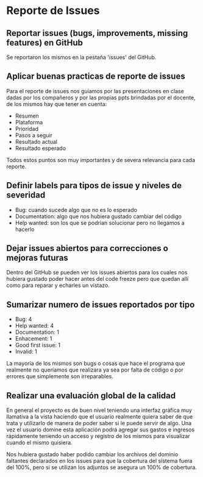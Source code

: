 # Reporte de Issues

## Reportar issues (bugs, improvements, missing features) en GitHub

Se reportaron los mismos en la pestaña 'issues' del GitHub.

## Aplicar buenas practicas de reporte de issues

Para el reporte de issues nos guiamos por las presentaciones en clase dadas por los compañeros y por las propias ppts brindadas por el docente, de los mismos hay que tener en cuenta:

* Resumen
* Plataforma
* Prioridad
* Pasos a seguir
* Resultado actual
* Resultado esperado

Todos estos puntos son muy importantes y de severa relevancia para cada reporte.

## Definir labels para tipos de issue y niveles de severidad

* Bug: cuando sucede algo que no es lo esperado
* Documentation: algo que nos hubiera gustado cambiar del código
* Help wanted: son los que se podrian solucionar pero no llegamos a hacerlo

## Dejar issues abiertos para correcciones o mejoras futuras

Dentro del GitHub se pueden ver los issues abiertos para los cuales nos hubiera gustado poder hacer antes del code freeze pero que quedan allí como para reparar y echarles un vistazo.

## Sumarizar numero de issues reportados por tipo

* Bug: 4
* Help wanted: 4
* Documentation: 1
* Enhacement: 1
* Good first issue: 1
* Invalid: 1

La mayoría de los mismos son bugs o cosas que hace el programa que realmente no queríamos que realizara ya sea por falta de código o por errores  que simplemente son irreparables.

## Realizar una evaluación global de la calidad

En general el proyecto es de buen nivel teniendo una interfaz gráfica muy llamativa a la vista haciendo que el usuario realmente quiera saber de que trata y utilizarlo de manera de poder saber si le puede servir de algo. Una vez el usuario domine esta aplicación podrá agregar sus gastos e ingresos rápidamente teniendo un acceso y registro de los mismos para visualizar cuando el mismo quisiera.

Nos hubiera gustado haber podido cambiar los archivos del dominio faltantes declarados en los issues para que la cobertura del sistema fuera del 100%, pero si se utilizan los adjuntos se asegura un 100% de cobertura.
